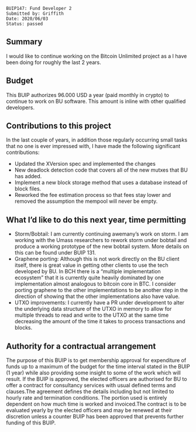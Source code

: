     BUIP147: Fund Developer 2
    Submitted by: Griffith
    Date: 2020/06/03
    Status: passed

Summary
-------
I would like to continue working on the Bitcoin Unlimited project as a I have been doing for roughly the last 2 years.

Budget
------
This BUIP authorizes 96.000 USD a year (paid monthly in crypto) to continue to work on BU software. This amount is inline with other qualified developers.

Contributions to this project
-----------------------------

In the last couple of years, in addition those regularly occurring small tasks that no one is ever impressed with, I have made the following significant contributions:
- Updated the XVersion spec and implemented the changes
- New deadlock detection code that covers all of the new mutxes that BU has added.
- Implement a new block storage method that uses a database instead of block files.
- Reworked the fee estimation process so that fees stay lower and removed the assumption the mempool will never be empty.

What I’d like to do this next year, time permitting
---------------------------------------------------

- Storm/Bobtail: I am currently continuing awemany’s work on storm. I am working with the Umass researchers to rework storm under bobtail and produce a working prototype of the new bobtail system. More details on this can be found under BUIP 131.
- Graphene porting: Although this is not work directly on the BU client itself, there is great value in getting other clients to use the tech developed by BU. In BCH there is a “multiple implementation ecosystem” that it is currently quite heavily dominated by one implementation almost analogous to bitcoin core in BTC. I consider porting graphene to the other implementations to be another step in the direction of showing that the other implementations also have value.
- UTXO improvements: I currently have a PR under development to alter the underlying data structure of the UTXO in memory to allow for multiple threads to read and write to the UTXO at the same time decreasing the amount of the time it takes to process transactions and blocks.

Authority for a contractual arrangement
---------------------------------------

The purpose of this BUIP is to get membership approval for expenditure of funds up to a maximum of the budget for the time interval stated in the BUIP (1 year) while also providing some insight to some of the work which will result. If the BUIP is approved, the elected officers are authorised for BU to offer a contract for consultancy services with usual defined terms and clauses.The agreement defines the details including but not limited to hourly rate and termination conditions. The portion used is entirely dependent on how much time is worked and invoiced.The contract is to be evaluated yearly by the elected officers and may be renewed at their discretion unless a counter BUIP has been approved that prevents further funding of this BUIP.

